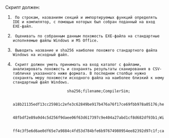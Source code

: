 Скрипт должен:

1.      По строкам, названиям секций и импортируемых функций определять IDE и компилятор, с помощью которых был собран поданный на вход EXE-файл.

2.      Оценивать по собранным данным похожесть EXE-файла на стандартные исполняемые файлы Windows и MS Office.

3.      Выводить название и sha256 наиболее похожего стандартного файла Windows на исходный файл.

4.      Скрипт должен уметь принимать на вход каталог с файлами, анализировать похожесть и сохранять результаты сканирования в CSV-табличке указанного ниже формата. В последнем столбце нужно сохранять меру похожести исходного файла на наиболее близкий к нему стандартный файл Windows.

                               sha256;filename;CompilerSim;

                               a18b21135edf13cc25981c2efe3c62849be917b476a76f17ce69fbb978a05176;helloworld.exe;0.0;

                               48fbdf2e89a9d4c5d256f9daee06f63d617397c9e404a27abd1cf8d682df93b1;Winword2016.exe;1.0;

                               ff4c3f5e6d6ae0df65e7a9884c4fd53d784bfe6b97674980954ee82392d97c1f;calc.exe;0.95;
